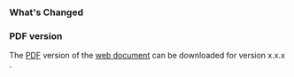 ### What's Changed

### PDF version

The [PDF][pdf] version of the [web document][devguide] can be downloaded for version x.x.x .

[devguide]: devguide.owasp.org
[pdf]: https://github.com/OWASP/threat-dragon/releases/download/vx.x.x/OWASP_Developer_Guide.pdf
